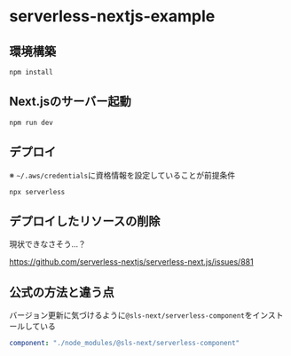 # serverless-nextjs-example

## 環境構築

```shell
npm install
```

## Next.jsのサーバー起動

```shell
npm run dev
```

## デプロイ

※ `~/.aws/credentials`に資格情報を設定していることが前提条件

```shell
npx serverless
```

## デプロイしたリソースの削除

現状できなさそう...？

https://github.com/serverless-nextjs/serverless-next.js/issues/881

## 公式の方法と違う点

バージョン更新に気づけるように`@sls-next/serverless-component`をインストールしている

```yaml
component: "./node_modules/@sls-next/serverless-component"
```
